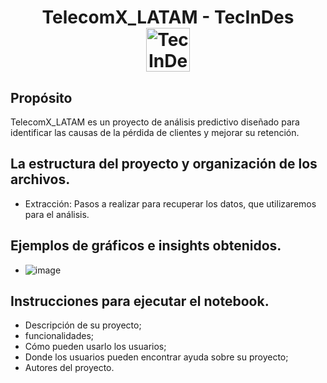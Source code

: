 <div align="center">
  <h1 align="center">
    TelecomX_LATAM - TecInDes
    <br />
    <a>
      <img src="https://tid.cableado.org/wp-content/uploads/2025/05/TIDInfraestructuraTecnologica-300x300-1.png" width="70" height="70" alt="TecInDes">
    </a>
  </h1>
</div>

## Propósito
TelecomX_LATAM es un proyecto de análisis predictivo diseñado para identificar las causas de la pérdida de clientes y mejorar su retención.
## La estructura del proyecto y organización de los archivos.
- Extracción: Pasos a realizar para recuperar los datos, que utilizaremos para el análisis.
## Ejemplos de gráficos e insights obtenidos.
- ![image](https://github.com/user-attachments/assets/e00d3551-f61d-45a9-b07b-8cca63cbab4c)

## Instrucciones para ejecutar el notebook.
- Descripción de su proyecto;
- funcionalidades;
- Cómo pueden usarlo los usuarios;
- Donde los usuarios pueden encontrar ayuda sobre su proyecto;
- Autores del proyecto.
